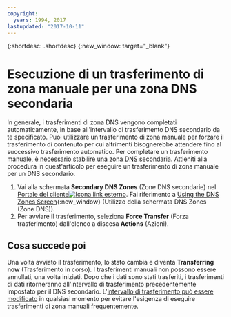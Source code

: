 ```yaml
---
copyright:
  years: 1994, 2017
lastupdated: "2017-10-11"
---
```


{:shortdesc: .shortdesc}
{:new_window: target="_blank"}

# Esecuzione di un trasferimento di zona manuale per una zona DNS secondaria

In generale, i trasferimenti di zona DNS vengono completati automaticamente, in base all'intervallo di trasferimento DNS secondario da te specificato. Puoi utilizzare un trasferimento di zona manuale per forzare il trasferimento di contenuto per cui altrimenti bisognerebbe attendere fino al successivo trasferimento automatico. Per completare un trasferimento manuale, [è necessario stabilire una zona DNS secondaria](add-secondary-dns-zone.html). Attieniti alla procedura in quest'articolo per eseguire un trasferimento di zona manuale per un DNS secondario.

1. Vai alla schermata **Secondary DNS Zones** (Zone DNS secondarie) nel [Portale del cliente![Icona link esterno](../../icons/launch-glyph.svg "Icona link esterno")](https://control.softlayer.com/). Fai riferimento a [Using the DNS Zones Screen](delete-secondary-dns-record.html){:new_window} (Utilizzo della schermata DNS Zones (Zone DNS)).
2. Per avviare il trasferimento, seleziona **Force Transfer** (Forza trasferimento) dall'elenco a discesa **Actions** (Azioni).

## Cosa succede poi

Una volta avviato il trasferimento, lo stato cambia e diventa **Transferring now** (Trasferimento in corso). I trasferimenti manuali non possono essere annullati, una volta iniziati. Dopo che i dati sono stati trasferiti, i trasferimenti di dati ritorneranno all'intervallo di trasferimento precedentemente impostato per il DNS secondario. L'[intervallo di trasferimento può essere modificato](edit-secondary-dns-zone.html) in qualsiasi momento per evitare l'esigenza di eseguire trasferimenti di zona manuali frequentemente.
